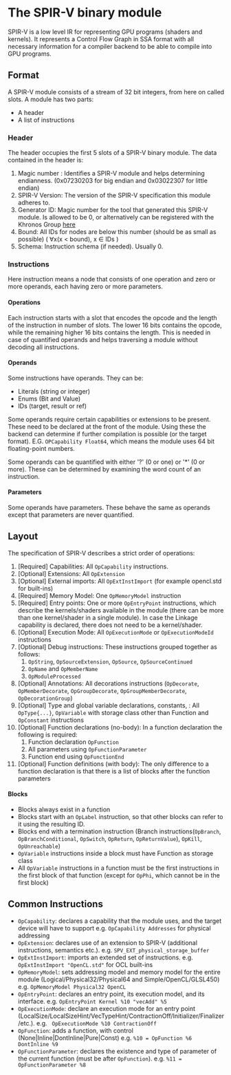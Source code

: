 # The SPIR-V binary module
SPIR-V is a low level IR for representing GPU programs (shaders and kernels). It represents a Control Flow Graph in SSA format with all necessary information for a compiler backend to be able to compile into GPU programs.

## Format
A SPIR-V module consists of a stream of 32 bit integers, from here on called slots. A module has two parts:

- A header
- A list of instructions

### Header
The header occupies the first 5 slots of a SPIR-V binary module. The data contained in the header is:

1. Magic number : Identifies a SPIR-V module and helps determining endianness. (0x07230203 for big endian and 0x03022307 for little endian)
2. SPIR-V Version: The version of the SPIR-V specification this module adheres to.
3. Generator ID: Magic number for the tool that generated this SPIR-V module. Is allowed to be 0, or alternatively can be registered with the Khronos Group [here](https://github.com/KhronosGroup/SPIRV-Headers)
4. Bound: All IDs for nodes are below this number (should be as small as possible) ( ∀x(x < bound), x ∈ IDs )
5. Schema: Instruction schema (if needed). Usually 0.

### Instructions

Here instruction means a node that consists of one operation and zero or more operands, each having zero or more parameters.

#### Operations

Each instruction starts with a slot that encodes the opcode and the length of the instruction in number of slots. The lower 16 bits contains the opcode, while the remaining higher 16 bits contains the length. This is needed in case of quantified operands and helps traversing a module without decoding all instructions.

#### Operands

Some instructions have operands. They can be:

- Literals (string or integer)
- Enums (Bit and Value)
- IDs (target, result or ref)

Some operands require certain capabilities or extensions to be present. These need to be declared at the front of the module. Using these the backend can determine if further compilation is possible (or the target format). E.G. `OPCapability Float64`, which means the module uses 64 bit floating-point numbers. 

Some operands can be quantified with either '?' (0 or one) or '*' (0 or more). These can be determined by examining the word count of an instruction.

#### Parameters

Some operands have parameters. These behave the same as operands except that parameters are never quantified.


## Layout

The specification of SPIR-V describes a strict order of operations: 

1.  [Required] Capabilities: All `OpCapability` instructions.
2.  [Optional] Extensions: All `OpExtension`
3.  [Optional] External imports: All `OpExtInstImport` (for example opencl.std for built-ins)
4.  [Required] Memory Model: One `OpMemoryModel` instruction 
5.  [Required] Entry points: One or more `OpEntryPoint` instructions, which describe the kernels/shaders available in the module (there can be more than one kernel/shader in a single module). In case the Linkage capability is declared, there does not need to be a kernel/shader.
6.  [Optional] Execution Mode: All `OpExecutionMode` or `OpExecutionModeId` instructions
7.  [Optional] Debug instructions: These instructions grouped together as follows:
     1. `OpString`, `OpSourceExtension`, `OpSource`, `OpSourceContinued`
     2. `OpName` and `OpMemberName`
     3. `OpModuleProcessed`
8.  [Optional] Annotations: All decorations instructions (`OpDecorate`, `OpMemberDecorate`, `OpGroupDecorate`, `OpGroupMemberDecorate`, `OpDecorationGroup`)
9.  [Optional] Type and global variable declarations, constants, : All `OpType{...}`, `OpVariable` with storage class other than Function and `OpConstant` instructions
10. [Optional] Function declarations (no-body): In a function declaration the following is required:
     1. Function declaration `OpFunction`
     2. All parameters using `OpFunctionParameter`
     3. Function end using `OpFunctionEnd`
 11. [Optional] Function definitions (with body): The only difference to a function declaration is that there is a list of blocks after the function parameters

#### Blocks
- Blocks always exist in a function
- Blocks start with an `OpLabel` instruction, so that other blocks can refer to it using the resulting ID.
- Blocks end with a termination instruction (Branch instructions(`OpBranch`, `OpBranchConditional`, `OpSwitch`, `OpReturn`, `OpReturnValue`), `OpKill`, `OpUnreachable`)
- `OpVariable` instructions inside a block must have Function as storage class
- All `OpVariable` instructions in a function must be the first instructions in the first block of that function (except for `OpPhi`, which cannot be in the first block)

## Common Instructions

- `OpCapability`: declares a capability that the module uses, and the target device will have to support e.g. `OpCapability Addresses` for physical addressing
- `OpExtension`: declares use of an extension to SPIR-V (additional instructions, semantics etc.). e.g. `SPV_EXT_physical_storage_buffer`
- `OpExtInstImport`: imports an extended set of instructions. e.g. `OpExtInstImport "OpenCL.std"` for OCL built-ins
- `OpMemoryModel`: sets addressing model and memory model for the entire module (Logical/Physical32/Physical64 and Simple/OpenCL/GLSL450) e.g. `OpMemoryModel Physical32 OpenCL`
- `OpEntryPoint`: declares an entry point, its execution model, and its interface. e.g. `OpEntryPoint Kernel %10 "vecAdd" %5`
- `OpExecutionMode`: declare an execution mode for an entry point (LocalSize/LocalSizeHint/VecTypeHint/ContractionOff/Initializer/Finalizer/etc.). e.g. ` OpExecutionMode %10 ContractionOff`
- `OpFunction`: adds a function, with control (None|Inline|DontInline|Pure|Const) e.g. `%10 = OpFunction %6 DontInline %9`
- `OpFunctionParameter`: declares the existence and type of parameter of the current function (must be after `OpFunction`).  e.g. `%11 = OpFunctionParameter %8`